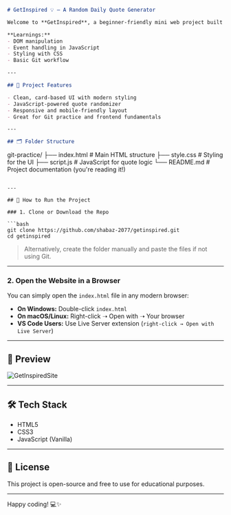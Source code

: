 ```markdown
# GetInspired 💡 – A Random Daily Quote Generator

Welcome to **GetInspired**, a beginner-friendly mini web project built with **HTML**, **CSS**, and **JavaScript**. This app displays a **random inspirational quote** every time you click the "New Quote" button.

**Learnings:**
- DOM manipulation
- Event handling in JavaScript
- Styling with CSS
- Basic Git workflow

---

## 🧠 Project Features

- Clean, card-based UI with modern styling
- JavaScript-powered quote randomizer
- Responsive and mobile-friendly layout
- Great for Git practice and frontend fundamentals

---

## 🗂️ Folder Structure

```

git-practice/
├── index.html       # Main HTML structure
├── style.css        # Styling for the UI
├── script.js        # JavaScript for quote logic
└── README.md        # Project documentation (you're reading it!)

````

---

## 🚀 How to Run the Project

### 1. Clone or Download the Repo

```bash
git clone https://github.com/shabaz-2077/getinspired.git
cd getinspired
````

> Alternatively, create the folder manually and paste the files if not using Git.

---

### 2. Open the Website in a Browser

You can simply open the `index.html` file in any modern browser:

* **On Windows:** Double-click `index.html`
* **On macOS/Linux:** Right-click ➝ Open with ➝ Your browser
* **VS Code Users:** Use Live Server extension (`right-click → Open with Live Server`)

---

## 📸 Preview

![GetInspiredSite](https://github.com/user-attachments/assets/eba433e0-5c9d-442a-8cc5-c54a1019494c)

---

## 🛠️ Tech Stack

* HTML5
* CSS3
* JavaScript (Vanilla)

---

## 📄 License

This project is open-source and free to use for educational purposes.

---

Happy coding! 💻✨

